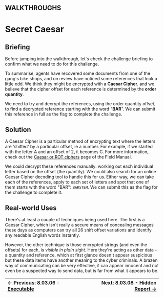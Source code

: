 ## WALKTHROUGHS

# Secret Caesar

## Briefing

Before jumping into the walkthrough, let's check the challenge briefing to confirm what we need to do for this challenge.

To summarise, agents have recovered some documents from one of the
gang's bike shops, and on review have noticed some references that look a
 little odd. We think they might be encrypted with a **Caesar Cipher**, and we believe that the cipher offset for each reference is determined by the **order quantity**.

We need to try and decrypt the references, using the order quantity
offset, to find a decrypted reference starting with the word "**BAR**". We can submit this reference in full as the flag to complete the challenge.

## Solution

A Caesar Cipher is a particular method of encrypting text where the
letters are 'shifted' by a particular offset, ie a number. For example,
if we started with the letter A and an offset of 2, it becomes C. For
more information, check out the [Caesar or ROT ciphers](CaesarOrRotCiphers3.3.2.md) page of the Field Manual.

We could decrypt these references manually: working out each
individual letter based on the offset (the quantity). We could also
search for an online Caesar Cipher decoding tool to handle this for us.
Either way, we can take each of the references, apply to each set of
letters and spot that one of them starts with the word "BAR": `BARSTEM`. We can submit this as the flag for the challenge to complete it.

## Real-world Uses

There's at least a couple of techniques being used here. The first is
 a Caesar Cipher, which isn't really a secure means of concealing
messages these days as computers can try all 26 shift offset variations
and identify any readable English words instantly.

However, the other technique is those encrypted strings (and even the offsets) for each, is *visible in plain sight*.
 Here they're acting as other data - a quantity and reference, which at
first glance doesn't appear suspicious but these data items have another
 meaning to the cyber criminals. A brazen way of communicating can be
very effective, it can appear innocent and not even be a suspected way
to send data, but is far from what it appears to be.

<div align="center">

[← Previous: 8.03.06 - Executable](Executable8.3.6.md) | [Next: 8.03.08 - Hidden Report →](HiddenReport8.3.8.md)
:-|-:

